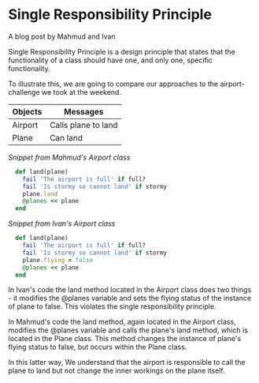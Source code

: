 # Single Responsibility Principle

A blog post by Mahmud and Ivan

Single Responsibility Principle is a design principle that states that the functionality of a class should have one, and only one, specific functionality.

To illustrate this, we are going to compare our approaches to the airport-challenge we took at the weekend.

Objects  | Messages
------------- | -------------
Airport  | Calls plane to land
Plane  | Can land

*Snippet from Mahmud's Airport class*
```ruby
  def land(plane)
    fail 'The airport is full' if full?
    fail 'Is stormy so cannot land' if stormy
    plane.land
    @planes << plane
  end
```
*Snippet from Ivan's Airport class*
```ruby
  def land(plane)
    fail 'The airport is full' if full?
    fail 'Is stormy so cannot land' if stormy
    plane.flying = false
    @planes << plane
  end
```
In Ivan's code the land method located in the Airport class does two things - it modifies the @planes variable and sets the flying status of the instance of plane to false. This violates the single responsibility principle.

In Mahmud's code the land method, again located in the Airport class, modifies the @planes variable and calls the plane's land method, which is located in the Plane class. This method changes the instance of plane's flying status to false, but occurs within the Plane class.

In this latter way, We understand that the airport is responsible to call the plane to land but not change the inner workings on the plane itself.
